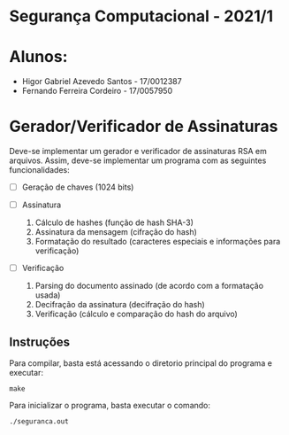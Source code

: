 # Segurança Computacional - 2021/1

# Alunos:

- Higor Gabriel Azevedo Santos - 17/0012387
- Fernando Ferreira Cordeiro   - 17/0057950

# Gerador/Verificador de Assinaturas

Deve-se implementar um gerador e verificador de assinaturas RSA em arquivos. Assim, deve-se implementar um programa com as seguintes funcionalidades:

- [ ] Geração de chaves (1024 bits)

- [ ] Assinatura
    1. Cálculo de hashes (função de hash SHA-3)
    2. Assinatura da mensagem (cifração do hash)
    3. Formatação do resultado (caracteres especiais e informações para verificação)

- [ ] Verificação
  1. Parsing do documento assinado (de acordo com a formatação usada)
  2. Decifração da assinatura (decifração do hash)
  3. Verificação (cálculo e comparação do hash do arquivo)

## Instruções

Para compilar, basta está acessando o diretorio principal do programa e executar: 

```
make
```

Para inicializar o programa, basta executar o comando:

```
./seguranca.out
```